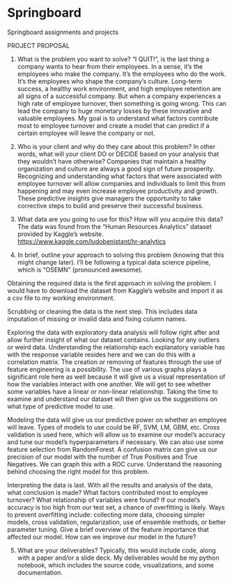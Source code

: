 # Springboard
Springboard assignments and projects

PROJECT PROPOSAL
1. What is the problem you want to solve? 
“I QUIT!”, is the last thing a company wants to hear from their employees. In a sense, it’s the employees who make the company. It’s the employees who do the work. It’s the employees who shape the company’s culture. Long-term success, a healthy work environment, and high employee retention are all signs of a successful company. But when a company experiences a high rate of employee turnover, then something is going wrong. This can lead the company to huge monetary losses by these innovative and valuable employees. My goal is to understand what factors contribute most to employee turnover and create a model that can predict if a certain employee will leave the company or not.

2. Who is your client and why do they care about this problem? In other words, what will your client DO or DECIDE based on your analysis that they wouldn’t have otherwise?
Companies that maintain a healthy organization and culture are always a good sign of future prosperity. Recognizing and understanding what factors that were associated with employee turnover will allow companies and individuals to limit this from happening and may even increase employee productivity and growth. These predictive insights give managers the opportunity to take corrective steps to build and preserve their successful business. 

 3. What data are you going to use for this? How will you acquire this data? 
The data was found from the “Human Resources Analytics” dataset provided by Kaggle’s website. https://www.kaggle.com/ludobenistant/hr-analytics 

4. In brief, outline your approach to solving this problem (knowing that this might change later).
I’ll be following a typical data science pipeline, which is “OSEMN” (pronounced awesome). 

Obtaining the required data is the first approach in solving the problem. I would have to download the dataset from Kaggle’s website and import it as a csv file to my working environment.

Scrubbing or cleaning the data is the next step. This includes data imputation of missing or invalid data and fixing column names.

Exploring the data with exploratory data analysis will follow right after and allow further insight of what our dataset contains. Looking for any outliers or weird data. Understanding the relationship each explanatory variable has with the response variable resides here and we can do this with a correlation matrix. The creation or removing of features through the use of feature engineering is a possibility. The use of various graphs plays a significant role here as well because it will give us a visual representation of how the variables interact with one another. We will get to see whether some variables have a linear or non-linear relationship. Taking the time to examine and understand our dataset will then give us the suggestions on what type of predictive model to use. 

Modeling the data will give us our predictive power on whether an employee will leave. Types of models to use could be RF, SVM, LM, GBM, etc. Cross validation is used here, which will allow us to examine our model’s accuracy and tune our model’s hyperparameters if necessary. We can also use some feature selection from RandomForest. A confusion matrix can give us our precision of our model with the number of True Positives and True Negatives. We can graph this with a ROC curve. Understand the reasoning behind choosing the right model for this problem.

Interpreting the data is last. With all the results and analysis of the data, what conclusion is made? What factors contributed most to employee turnover? What relationship of variables were found? If our model’s accuracy is too high from our test set, a chance of overfitting is likely. Ways to prevent overfitting include: collecting more data, choosing simpler models, cross validation, regularization, use of ensemble methods, or better parameter tuning. Give a brief overview of the feature importance that affected our model. How can we improve our model in the future? 

5. What are your deliverables? 
Typically, this would include code, along with a paper and/or a slide deck. 
My deliverables would be my python notebook, which includes the source code, visualizations, and some documentation. 


